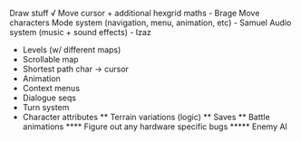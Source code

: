 Draw stuff √
Move cursor + additional hexgrid maths - Brage
Move characters
Mode system (navigation, menu, animation, etc) - Samuel
Audio system (music + sound effects) - Izaz
* Levels (w/ different maps)
* Scrollable map
* Shortest path char → cursor
* Animation
* Context menus
* Dialogue seqs
* Turn system
* Character attributes
** Terrain variations (logic)
** Saves
** Battle animations
**** Figure out any hardware specific bugs
***** Enemy AI
